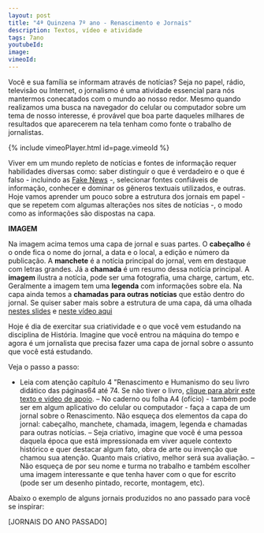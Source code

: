 ```yaml
---
layout: post
title: "4ª Quinzena 7º ano - Renascimento e Jornais"
description: Textos, vídeo e atividade
tags: 7ano
youtubeId: 
image: 
vimeoId: 
---
```


Você e sua família se informam através de notícias? Seja no papel, rádio, televisão ou Internet, o jornalismo é uma atividade essencial para nós mantermos conecatados com o mundo ao nosso redor. Mesmo quando realizamos uma busca na navegador do celular ou computador sobre um tema de nosso interesse, é provável que boa parte daqueles milhares de resultados que aparecerem na tela tenham como fonte o trabalho de jornalistas.

{% include vimeoPlayer.html id=page.vimeoId %}

Viver em um mundo repleto de notícias e fontes de informação requer habilidades diversas como: saber distinguir o que é verdadeiro e o que é falso - incluindo as [Fake News](https://www.significados.com.br/fake-news/) -, selecionar fontes confiáveis de informação, conhecer e dominar os gêneros textuais utilizados, e outras. Hoje vamos aprender um pouco sobre a estrutura dos jornais em papel - que se repetem com algumas alterações nos sites de notícias -, o modo como as informações são dispostas na capa.

**IMAGEM**

Na imagem acima temos uma capa de jornal e suas partes. O **cabeçalho** é o onde fica o nome do jornal, a data e o local, a edição e número da publicação. A **manchete** é a notícia principal do jornal, vem em destaque com letras grandes. Já a **chamada** é um resumo dessa notícia principal. A **imagem** ilustra a notícia, pode ser uma fotografia, uma charge, cartum, etc. Geralmente a imagem tem uma **legenda** com informações sobre ela. Na capa ainda temos a **chamadas para outras notícias** que estão dentro do jornal. Se quiser saber mais sobre a estrutura de uma capa, dá uma olhada [nestes slides](https://pt.slideshare.net/ma.no.el.ne.ves/a-primeira-pgina-do-jornal) e [neste vídeo aqui](https://www.youtube.com/watch?v=Sa04YavneaM)

Hoje é dia de exercitar sua criatividade e o que você vem estudando na disciplina de História. Imagine que você entrou na máquina do tempo e agora é um jornalista que precisa fazer uma capa de jornal sobre o assunto que você está estudando. 

Veja o passo a passo:

- Leia com atenção capítulo 4 "Renascimento e Humanismo do seu livro didático das páginas64 até 74. Se não tiver o livro, [clique para abrir este texto e vídeo de apoio](https://www.todamateria.com.br/renascimento-caracteristicas-e-contexto-historico/). 
– No caderno ou folha A4 (ofício) - também pode ser em algum aplicativo do celular ou computador - faça a capa de um jornal sobre o Renascimento. Não esqueça dos elementos da capa do jornal: cabeçalho, manchete, chamada, imagem, legenda e chamadas para outras notícias.
– Seja criativo, imagine que você é uma pessoa daquela época que está impressionada em viver aquele contexto histórico e quer destacar algum fato, obra de arte ou invenção que chamou sua atenção. Quanto mais criativo, melhor será sua avaliação.
– Não esqueça de por seu nome e turma no trabalho e também escolher uma imagem interessante e que tenha haver com o que for escrito (pode ser um desenho pintado, recorte, montagem, etc).

Abaixo o exemplo de alguns jornais produzidos no ano passado para você se inspirar:

[JORNAIS DO ANO PASSADO] 
